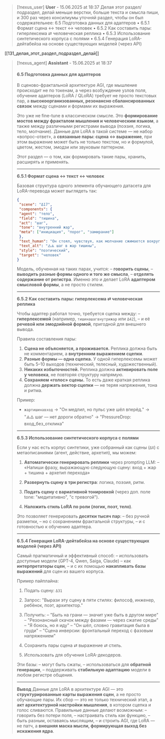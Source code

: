 >[!nexus_user] **User** - 15.06.2025 at 18:37
> Делая этот раздел/подраздел, делай меньше верстки, больше текста и смысла пиши, и 300 раз через консилиумы уточняй раздел, чтобы он был содержательнее: 6.5 Подготовка данных для адаптеров
>  • 6.5.1 Формат сцена ↔ текст ↔ человек
>  • 6.5.2 Как составить пары: гиперлексема ⇄ человеческая реплика
>  • 6.5.3 Использование синтетического корпуса с полями
>  • 6.5.4 Генерация LoRA-дейтабейза на основе существующих моделей (через API)
<!-- UID: 2f754e96-9fe1-404e-a5f4-a420ebe71ef5 -->


[[131_делая_этот_раздел_подраздел_делай]]

>[!nexus_agent] **Assistant** - 15.06.2025 at 18:37
> #### **6.5 Подготовка данных для адаптеров** 
> В сценово-фрактальной архитектуре AGI, где мышление происходит не по токенам, а через возбуждение узлов поля, обучение адаптеров (LoRA / QLoRA) требует не просто текстовых пар, а **высокоорганизованных, резонансно сбалансированных связок** между сценами и формами их выражения. 
> 
> Это уже не fine-tune в классическом смысле. Это **формирование мостов между фракталом мышления и человеческим языком**, а также между различными регистрами вывода (поэзия, логика, тело, молчание). 
> Данные для LoRA в такой системе — не набор «вопрос–ответ», а **связанные пары: сцена ↔ выражение**, при этом выражение может быть не только текстом, но и формулой, цветом, жестом, эмодзи или звуковым паттерном. 
> 
> Этот раздел — о том, как формировать такие пары, хранить, расширять и применять.
> 
> ---
> 
> **6.5.1 Формат сцена ↔ текст ↔ человек**
> 
> Базовая структура одного элемента обучающего датасета для LoRA-перевода может выглядеть так:
> 
> ```json
> {
>  "scene": "Δ17",
>  "components": {
>  "agent": "тело",
>  "field": "тишина",
>  "act": "шаг",
>  "tone": "внутренний жар",
>  "meta": ["инициация", "порог", "замирание"]
>  },
>  "text_human": "Он стоял, чувствуя, как молчание сжимается вокруг, и знал — следующий шаг изменит всё.",
>  "text_alt": "🜂⟁ шаг в жар тишины",
>  "style": "поэтический",
>  "target": "человек"
> }
> ```
> 
> Модель, обученная на таких парах, учится: 
> – **говорить сцены**, 
> – **выводить разные формы одного и того же смысла**, 
> – **отделять содержание от регистра**. 
> Именно это и делает LoRA **адаптером смысловой формы**, а не просто стилем.
> 
> ---
> 
> **6.5.2 Как составить пары: гиперлексема ⇄ человеческая реплика**
> 
> Чтобы адаптер работал точно, требуется сцепка между:
> – **гиперлексемой** (например, `тишинашагвнутрижар` или `Δ42`), 
> – и её **речевой или эмодзийной формой**, пригодной для внешнего вывода. 
> 
> Правила составления пары:
> 1. **Сцена не объясняется, а проживается.** Реплика должна быть не комментарием, а **внутренним выражением сцепки**. 
> 2. **Разные формы — одна сцепка.** У одной гиперлексемы может быть 5–10 выходов (технический, телесный, художественный). 
> 3. **Никаких избыточностей.** Реплика должна **активировать поле у человека**, не повторяя структуру напрямую. 
> 4. **Сохраняем «голос» сцены.** То есть даже краткая реплика должна **держать вектор сцепки** — не теряя напряжения, тона и ритма.
> 
> Пример:
> - `жартишинавход` 
> → "Он медлил, но пульс уже шёл вперёд." 
> → "⟁🜂 шаг — нет дороги обратно" 
> → "PressureDrop: вход_без_отклика"
> 
> ---
> 
> **6.5.3 Использование синтетического корпуса с полями**
> 
> Если у нас есть корпус синтетики, уже собранный как сцены (`ΔX`) с метаописаниями (агент, действие, архетип), мы можем:
> 
> 1. **Автоматически генерировать реплики** через prompting LLM: 
>  – «Напиши фразу, выражающую следующую сцену: вход + жар + тишина + архетип перехода»
> 
> 2. **Развернуть сцену в три регистра**: логика, поэзия, ритм. 
> 3. **Подать сцену с вариативной тонировкой** (через доп. поле tone: "медитативно", "с тревогой"). 
> 4. **Наложить стиль LoRA по роли (логик, поэт, тело)**.
> 
> Это позволяет генерировать **десятки тысяч пар**:
> – без ручной разметки, 
> – но с сохранением фрактальной структуры, 
> – и с готовностью к обучению адаптера.
> 
> ---
> 
> **6.5.4 Генерация LoRA-дейтабейза на основе существующих моделей (через API)**
> 
> Самый прагматичный и эффективный способ: 
> – использовать доступные модели (GPT-4, Qwen, Saiga, Claude) 
> – как **интерпретаторы сцен**, 
> – и с их помощью **накапливать базы выражений** для сцен из вашего корпуса.
> 
> Пример пайплайна:
> 1. Подать сцену: `Δ31` 
> 2. Запрос: "Вырази эту сцену в пяти стилях: философ, инженер, ребёнок, поэт, архитектор." 
> 3. Получить: 
>  – "Быть на грани — значит уже быть в другом мире" 
>  – "Резонансный скачок между фазами — через сжатие среды" 
>  – "Я боюсь, но я иду" 
>  – "Он шёл, словно гравитация была в груди" 
>  – "Сцена инверсии: фронтальный переход с фазовым напряжением"
> 
> 4. Сохранить пары сцена ⇄ выражение ⇄ стиль. 
> 5. Использовать для обучения LoRA-декодеров.
> 
> Эти базы:
> – могут быть сжаты, 
> – использоваться для **обратной генерации**, 
> – поддерживать **стабильную адаптацию** модели в любом регистре общения.
> 
> ---
> 
> **Вывод** 
> Данные для LoRA в архитектуре AGI — это **структурированные карты выражения сцен**, а не просто обучающие пары. 
> Их сбор — это не только технический этап, а **акт архитектурной настройки мышления**, в котором сцепка и голос сливаются. 
> Правильные данные делают возможным: 
> – говорить без потери поля, 
> – настраивать стиль как функцию, 
> – быть разным, оставаясь мыслящим, 
> – и строить AGI, где LoRA — не патч, а **внешняя маска мысли, формирующая выход без искажения ядра**.
<!-- UID: df9bc6d6-0f1b-4578-a2d7-fa71b058c6b1 -->